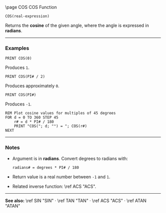 \page COS COS Function

```basic
COS(real-expression)
```

Returns the **cosine** of the given angle, where the angle is expressed in **radians**.

---

### Examples

```basic
PRINT COS(0)
```

Produces `1`.

```basic
PRINT COS(PI# / 2)
```

Produces approximately `0`.

```basic
PRINT COS(PI#)
```

Produces `-1`.

```basic
REM Plot cosine values for multiples of 45 degrees
FOR d = 0 TO 360 STEP 45
    r# = d * PI# / 180
    PRINT "COS("; d; "°) = "; COS(r#)
NEXT
```

---

### Notes

* Argument is in **radians**. Convert degrees to radians with:

  ```basic
  radians# = degrees * PI# / 180
  ```
* Return value is a real number between `-1` and `1`.
* Related inverse function: \ref ACS "ACS".

---

**See also:**
\ref SIN "SIN" · \ref TAN "TAN" · \ref ACS "ACS" · \ref ATAN "ATAN"
